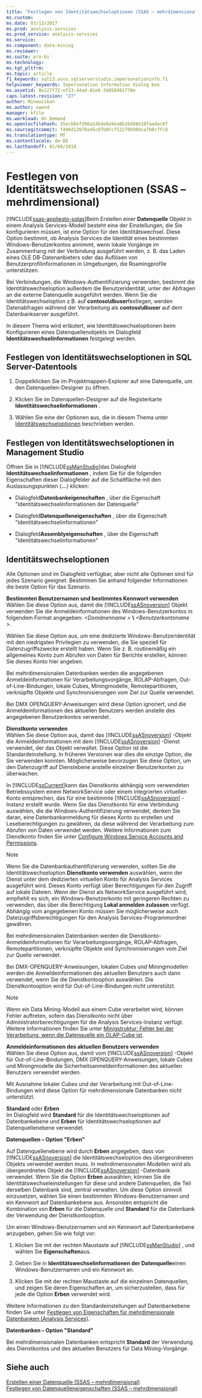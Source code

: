 ```yaml
---
title: "Festlegen von Identitätswechseloptionen (SSAS – mehrdimensional) | Microsoft Docs"
ms.custom: 
ms.date: 03/13/2017
ms.prod: analysis-services
ms.prod_service: analysis-services
ms.service: 
ms.component: data-mining
ms.reviewer: 
ms.suite: pro-bi
ms.technology: 
ms.tgt_pltfrm: 
ms.topic: article
f1_keywords: sql13.asvs.sqlserverstudio.impersonationinfo.f1
helpviewer_keywords: Impersonation Information dialog box
ms.assetid: 8e127f72-ef23-44ad-81e6-3dd58981770e
caps.latest.revision: "27"
author: Minewiskan
ms.author: owend
manager: kfile
ms.workload: On Demand
ms.openlocfilehash: 55ec66efd96a14bde8a9ea8b26488e18faadac0f
ms.sourcegitcommit: f486d12078a45c87b0fcf52270b904ca7b0c7fc8
ms.translationtype: MT
ms.contentlocale: de-DE
ms.lasthandoff: 01/08/2018
---
```

# <a name="set-impersonation-options-ssas---multidimensional"></a>Festlegen von Identitätswechseloptionen (SSAS – mehrdimensional)
[!INCLUDE[ssas-appliesto-sqlas](../../includes/ssas-appliesto-sqlas.md)]Beim Erstellen einer **Datenquelle** Objekt in einem Analysis Services-Modell besteht eine der Einstellungen, die Sie konfigurieren müssen, ist eine Option für den Identitätswechsel. Diese Option bestimmt, ob Analysis Services die Identität eines bestimmten Windows-Benutzerkontos annimmt, wenn lokale Vorgänge im Zusammenhang mit der Verbindung ausgeführt werden, z. B. das Laden eines OLE DB-Datenanbieters oder das Auflösen von Benutzerprofilinformationen in Umgebungen, die Roamingprofile unterstützen.  
  
 Bei Verbindungen, die Windows-Authentifizierung verwenden, bestimmt die Identitätswechseloption außerdem die Benutzeridentität, unter der Abfragen an die externe Datenquelle ausgeführt werden. Wenn Sie die Identitätswechseloption z.B. auf **contoso\dbuser**festlegen, werden Datenabfragen während der Verarbeitung als **contoso\dbuser** auf dem Datenbankserver ausgeführt.  
  
 In diesem Thema wird erläutert, wie Identitätswechseloptionen beim Konfigurieren eines Datenquellenobjekts im Dialogfeld **Identitätswechselinformationen** festgelegt werden.  
  
## <a name="set-impersonation-options-in-sql-server-data-tools"></a>Festlegen von Identitätswechseloptionen in SQL Server-Datentools  
  
1.  Doppelklicken Sie im Projektmappen-Explorer auf eine Datenquelle, um den Datenquellen-Designer zu öffnen.  
  
2.  Klicken Sie im Datenquellen-Designer auf die Registerkarte **Identitätswechselinformationen** .  
  
3.  Wählen Sie eine der Optionen aus, die in diesem Thema unter [Identitätswechseloptionen](#bkmk_options) beschrieben werden.  
  
## <a name="set-impersonation-options-in-management-studio"></a>Festlegen von Identitätswechseloptionen in Management Studio  
 Öffnen Sie in [!INCLUDE[ssManStudio](../../includes/ssmanstudio-md.md)]das Dialogfeld **Identitätswechselinformationen** , indem Sie für die folgenden Eigenschaften dieser Dialogfelder auf die Schaltfläche mit den Auslassungspunkten (**...**) klicken:  
  
-   Dialogfeld**Datenbankeigenschaften** , über die Eigenschaft "Identitätswechselinformationen der Datenquelle"  
  
-   Dialogfeld**Datenquelleneigenschaften** , über die Eigenschaft "Identitätswechselinformationen"  
  
-   Dialogfeld**Assemblyeigenschaften** , über die Eigenschaft "Identitätswechselinformationen"  
  
##  <a name="bkmk_options"></a> Identitätswechseloptionen  
 Alle Optionen sind im Dialogfeld verfügbar, aber nicht alle Optionen sind für jedes Szenario geeignet. Bestimmen Sie anhand folgender Informationen die beste Option für das Szenario.  
  
 **Bestimmten Benutzernamen und bestimmtes Kennwort verwenden**  
 Wählen Sie diese Option aus, damit die [!INCLUDE[ssASnoversion](../../includes/ssasnoversion-md.md)] Objekt verwenden Sie die Anmeldeinformationen des Windows-Benutzerkontos in folgendem Format angegeben:  *\<Domänenname >*  **\\**   *\<Benutzerkontoname >*.  
  
 Wählen Sie diese Option aus, um eine dedizierte Windows-Benutzeridentität mit den niedrigsten Privilegien zu verwenden, die Sie speziell für Datenzugriffszwecke erstellt haben. Wenn Sie z. B. routinemäßig ein allgemeines Konto zum Abrufen von Daten für Berichte erstellen, können Sie dieses Konto hier angeben.  
  
 Bei mehrdimensionalen Datenbanken werden die angegebenen Anmeldeinformationen für Verarbeitungsvorgänge, ROLAP-Abfragen, Out-of-Line-Bindungen, lokale Cubes, Miningmodelle, Remotepartitionen, verknüpfte Objekte und Synchronisierungen vom Ziel zur Quelle verwendet.  
  
 Bei DMX OPENQUERY-Anweisungen wird diese Option ignoriert, und die Anmeldeinformationen des aktuellen Benutzers werden anstelle des angegebenen Benutzerkontos verwendet.  
  
 **Dienstkonto verwenden**  
 Wählen Sie diese Option aus, damit das [!INCLUDE[ssASnoversion](../../includes/ssasnoversion-md.md)] -Objekt die Anmeldeinformationen mit dem [!INCLUDE[ssASnoversion](../../includes/ssasnoversion-md.md)] -Dienst verwendet, der das Objekt verwaltet. Diese Option ist die Standardeinstellung. In früheren Versionen war dies die einzige Option, die Sie verwenden konnten. Möglicherweise bevorzugen Sie diese Option, um den Datenzugriff auf Dienstebene anstelle einzelner Benutzerkonten zu überwachen.  
  
 In [!INCLUDE[ssCurrent](../../includes/sscurrent-md.md)]kann das Dienstkonto abhängig vom verwendeten Betriebssystem einem NetworkService oder einem integrierten virtuellen Konto entsprechen, das für eine bestimmte [!INCLUDE[ssASnoversion](../../includes/ssasnoversion-md.md)] -Instanz erstellt wurde. Wenn Sie das Dienstkonto für eine Verbindung auswählen, die die Windows-Authentifizierung verwendet, denken Sie daran, eine Datenbankanmeldung für dieses Konto zu erstellen und Leseberechtigungen zu gewähren, da diese während der Verarbeitung zum Abrufen von Daten verwendet werden. Weitere Informationen zum Dienstkonto finden Sie unter [Configure Windows Service Accounts and Permissions](../../database-engine/configure-windows/configure-windows-service-accounts-and-permissions.md).  
  
> [!NOTE]  
>  Wenn Sie die Datenbankauthentifizierung verwenden, sollten Sie die Identitätswechseloption **Dienstkonto verwenden** auswählen, wenn der Dienst unter dem dedizierten virtuellen Konto für Analysis Services ausgeführt wird. Dieses Konto verfügt über Berechtigungen für den Zugriff auf lokale Dateien. Wenn der Dienst als NetworkService ausgeführt wird, empfiehlt es sich, ein Windows-Benutzerkonto mit geringeren Rechten zu verwenden, das über die Berechtigung **Lokal anmelden zulassen** verfügt. Abhängig vom angegebenen Konto müssen Sie möglicherweise auch Dateizugriffsberechtigungen für den Analysis Services-Programmordner gewähren.  
  
 Bei mehrdimensionalen Datenbanken werden die Dienstkonto-Anmeldeinformationen für Verarbeitungsvorgänge, ROLAP-Abfragen, Remotepartitionen, verknüpfte Objekte und Synchronisierungen vom Ziel zur Quelle verwendet.  
  
 Bei DMX-OPENQUERY-Anweisungen, lokalen Cubes und Miningmodellen werden die Anmeldeinformationen des aktuellen Benutzers auch dann verwendet, wenn Sie die Dienstkontooption auswählen. Die Dienstkontooption wird für Out-of-Line-Bindungen nicht unterstützt.  
  
> [!NOTE]  
>  Wenn ein Data Mining-Modell aus einem Cube verarbeitet wird, können Fehler auftreten, sofern das Dienstkonto nicht über Administratorberechtigungen für die Analysis Services-Instanz verfügt. Weitere Informationen finden Sie unter [Minigstruktur: Fehler bei der Verarbeitung, wenn die Datenquelle ein OLAP-Cube ist](http://go.microsoft.com/fwlink/?LinkId=251610).  
  
 **Anmeldeinformationen des aktuellen Benutzers verwenden**  
 Wählen Sie diese Option aus, damit vom [!INCLUDE[ssASnoversion](../../includes/ssasnoversion-md.md)] -Objekt für Out-of-Line-Bindungen, DMX OPENQUERY-Anweisungen, lokale Cubes und Miningmodelle die Sicherheitsanmeldeinformationen des aktuellen Benutzers verwendet werden.  
  
 Mit Ausnahme lokaler Cubes und der Verarbeitung mit Out-of-Line-Bindungen wird diese Option für mehrdimensionale Datenbanken nicht unterstützt.  
  
 **Standard** oder **Erben**  
 Im Dialogfeld wird **Standard** für die Identitätswechseloptionen auf Datenbankebene und **Erben** für Identitätswechseloptionen auf Datenquellenebene verwendet.  
  
 **Datenquellen – Option "Erben"**  
  
 Auf Datenquellenebene wird durch **Erben** angegeben, dass von [!INCLUDE[ssASnoversion](../../includes/ssasnoversion-md.md)] die Identitätswechseloption des übergeordneten Objekts verwendet werden muss. In mehrdimensionalen Modellen wird als übergeordnetes Objekt die [!INCLUDE[ssASnoversion](../../includes/ssasnoversion-md.md)] -Datenbank verwendet. Wenn Sie die Option **Erben** auswählen, können Sie die Identitätswechseleinstellungen für diese und andere Datenquellen, die Teil derselben Datenbank sind, zentral verwalten. Um diese Option sinnvoll einzusetzen, wählen Sie einen bestimmten Windows-Benutzernamen und ein Kennwort auf Datenbankebene aus. Ansonsten entspricht die Kombination von **Erben** für die Datenquelle und **Standard** für die Datenbank der Verwendung der Dienstkontooption.  
  
 Um einen Windows-Benutzernamen und ein Kennwort auf Datenbankebene anzugeben, gehen Sie wie folgt vor:  
  
1.  Klicken Sie mit der rechten Maustaste auf [!INCLUDE[ssManStudio](../../includes/ssmanstudio-md.md)] , und wählen Sie **Eigenschaften**aus.  
  
2.  Geben Sie in **Identitätswechselinformationen der Datenquelle**einen Windows-Benutzernamen und ein Kennwort an.  
  
3.  Klicken Sie mit der rechten Maustaste auf die einzelnen Datenquellen, und zeigen Sie deren Eigenschaften an, um sicherzustellen, dass für jede die Option **Erben** verwendet wird.  
  
 Weitere Informationen zu den Standardeinstellungen auf Datenbankebene finden Sie unter [Festlegen von Eigenschaften für mehrdimensionale Datenbanken &#40;Analysis Services&#41;](../../analysis-services/multidimensional-models/set-multidimensional-database-properties-analysis-services.md).  
  
 **Datenbanken – Option "Standard"**  

 Bei mehrdimensionalen Datenbanken entspricht **Standard** der Verwendung des Dienstkontos und des aktuellen Benutzers für Data Mining-Vorgänge.  
  
## <a name="see-also"></a>Siehe auch  
 [Erstellen einer Datenquelle &#40;SSAS – mehrdimensional&#41;](../../analysis-services/multidimensional-models/create-a-data-source-ssas-multidimensional.md)   
 [Festlegen von Datenquelleneigenschaften &#40;SSAS – mehrdimensional&#41;](../../analysis-services/multidimensional-models/set-data-source-properties-ssas-multidimensional.md)   

  
  
